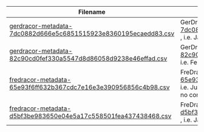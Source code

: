 | Filename    | Explanation |
| -------- | ------- |
| [gerdracor-metadata-7dc0882d666e5c6851515923e8360195ecaedd83.csv](gerdracor-metadata-7dc0882d666e5c6851515923e8360195ecaedd83.csv)  | GerDraCor version created from commit  [7dc0882d666e5c6851515923e8360195ecaedd83](https://github.com/dracor-org/gerdracor/commit/7dc0882d666e5c6851515923e8360195ecaedd83) , i.e. January 2, 2023 version of GerDraCor |
| [gerdracor-metadata-82c90cd0fef330a5547d8d86058d9238e46effad.csv](gerdracor-metadata-82c90cd0fef330a5547d8d86058d9238e46effad.csv) | GerDraCor version created from commit  [82c90cd0fef330a5547d8d86058d9238e46effad](https://github.com/dracor-org/gerdracor/commit/82c90cd0fef330a5547d8d86058d9238e46effad), i.e. February 22, 2024 version of GerDraCor |
| [fredracor-metadata-65e93f6ff632b367cdc7e16e3e390956856c4b98.csv](fredracor-metadata-65e93f6ff632b367cdc7e16e3e390956856c4b98.csv)    | FreDraCor version created from commit [65e93f6ff632b367cdc7e16e3e390956856c4b98](https://github.com/dracor-org/fredracor/commit/65e93f6ff632b367cdc7e16e3e390956856c4b98) , i.e. June 4, 2022 version of FreDraCor (there were no commits till May 2023 after that)  |
| [fredracor-metadata-d5bf3be983650e04e5a17c558501fea437438468.csv](fredracor-metadata-d5bf3be983650e04e5a17c558501fea437438468.csv)    | FreDraCor version created from commit [d5bf3be983650e04e5a17c558501fea437438468](https://github.com/dracor-org/fredracor/commit/d5bf3be983650e04e5a17c558501fea437438468) , i.e. January 20, 2024 version of FreDraCor |
